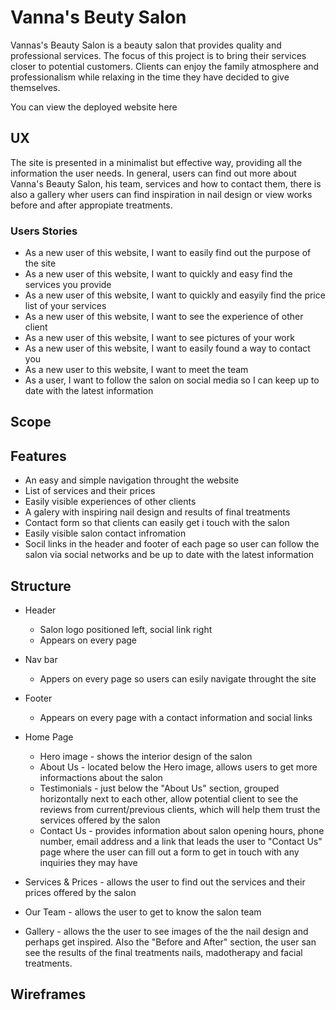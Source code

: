 # Vanna's Beuty Salon

Vannas's Beauty Salon is a beauty salon that provides quality and professional services. The focus of this project is to bring their services closer to potential customers.
 Clients can enjoy the family atmosphere and professionalism while relaxing in the time they have decided to give themselves. 


You can view the deployed website here

## UX

The site is presented in a minimalist but effective way, providing all the information the user needs. In general, users can find out more about Vanna's Beauty Salon, his team, services and how to contact them, there is also a gallery wher users can find inspiration in nail design or view works before and after appropiate treatments.



### Users Stories 

- As a new user of this website, I want to easily find out the purpose of the site
- As a new user of this website, I want to quickly and easy find the services you provide
- As a new user of this website, I want to quickly and easyily find the price list of your services
- As a new user of this website, I want to see the experience of other client
- As a new user of this website, I want to see pictures of your work
- As a new user of this website, I want to easily found a way to contact you 
- As a new user to this website, I want to meet the team
- As a user, I want to follow the salon on social media so I can keep up to date with the latest information

## Scope 

## Features

- An easy and simple navigation throught the website
- List of services and their prices
- Easily visible experiences of other clients
- A galery with inspiring nail design and results of final treatments
- Contact form so that clients can easily get i touch with the salon
- Easily visible salon contact infromation
- Socil links in the header and footer of each page so user can follow the salon via social networks and be up to date with the latest information



## Structure

- Header  
    - Salon logo positioned left, social link right
    - Appears on every page

- Nav bar
    - Appers on every page so users can esily navigate throught the site

- Footer
    - Appears on every page with a contact information and social links
 - Home Page
    - Hero image - shows the interior design of the salon
    - About Us - located below the Hero image, allows users to get more informactions about the salon
    - Testimonials - just below the "About Us" section, grouped horizontally next to each other, allow potential client to see the reviews from current/previous clients, which will help them trust the services offered by the salon
    - Contact Us - provides information about salon opening hours, phone number, email address and a link that leads the user to "Contact Us" page where the user can fill out a form to get in touch with any inquiries they may have
    
- Services & Prices - allows the user to find out the services and their prices offered by the salon

- Our Team - allows the user to get to know the salon team

- Gallery - allows the the user to see images of the the nail design and perhaps get inspired. Also the "Before and After" section, the user san see the results of the final treatments nails, madotherapy and facial treatments.

## Wireframes


